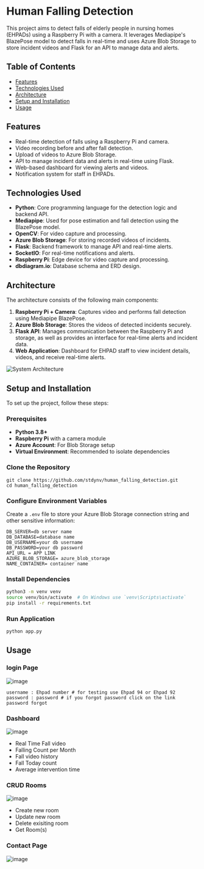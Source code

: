 # Human Falling Detection

This project aims to detect falls of elderly people in nursing homes (EHPADs) using a Raspberry Pi with a camera. It leverages Mediapipe's BlazePose model to detect falls in real-time and uses Azure Blob Storage to store incident videos and Flask for an API to manage data and alerts.

## Table of Contents

- [Features](#features)
- [Technologies Used](#technologies-used)
- [Architecture](#architecture)
- [Setup and Installation](#setup-and-installation)
- [Usage](#usage)

## Features

- Real-time detection of falls using a Raspberry Pi and camera.
- Video recording before and after fall detection.
- Upload of videos to Azure Blob Storage.
- API to manage incident data and alerts in real-time using Flask.
- Web-based dashboard for viewing alerts and videos.
- Notification system for staff in EHPADs.

## Technologies Used

- **Python**: Core programming language for the detection logic and backend API.
- **Mediapipe**: Used for pose estimation and fall detection using the BlazePose model.
- **OpenCV**: For video capture and processing.
- **Azure Blob Storage**: For storing recorded videos of incidents.
- **Flask**: Backend framework to manage API and real-time alerts.
- **SocketIO**: For real-time notifications and alerts.
- **Raspberry Pi**: Edge device for video capture and processing.
- **dbdiagram.io**: Database schema and ERD design.

## Architecture

The architecture consists of the following main components:

1. **Raspberry Pi + Camera**: Captures video and performs fall detection using Mediapipe BlazePose.
2. **Azure Blob Storage**: Stores the videos of detected incidents securely.
3. **Flask API**: Manages communication between the Raspberry Pi and storage, as well as provides an interface for real-time alerts and incident data.
4. **Web Application**: Dashboard for EHPAD staff to view incident details, videos, and receive real-time alerts.

![System Architecture](https://github.com/user-attachments/assets/ccb72c29-16a7-4b9d-a1db-b9c2352ba552)


## Setup and Installation

To set up the project, follow these steps:

### Prerequisites

- **Python 3.8+**
- **Raspberry Pi** with a camera module
- **Azure Account**: For Blob Storage setup
- **Virtual Environment**: Recommended to isolate dependencies

### Clone the Repository

```
git clone https://github.com/stdynv/human_falling_detection.git
cd human_falling_detection
```

### Configure Environment Variables
Create a ```.env``` file to store your Azure Blob Storage connection string and other sensitive information:

```
DB_SERVER=db server name
DB_DATABASE=database name 
DB_USERNAME=your db username
DB_PASSWORD=your db password
API_URL = APP LINK
AZURE_BLOB_STORAGE= azure_blob_storage
NAME_CONTAINER= container name
```

### Install Dependencies
```bash
python3 -m venv venv
source venv/bin/activate  # On Windows use `venv\Scripts\activate`
pip install -r requirements.txt
```

### Run Application 

```bash
python app.py
```
## Usage

### login Page 
![image](https://github.com/user-attachments/assets/a90ef40d-6690-485d-97f7-d2739cece5e2)

```
username : Ehpad number # for testing use Ehpad 94 or Ehpad 92 
password : password # if you forgot password click on the link password forgot
```
### Dashboard
![image](https://github.com/user-attachments/assets/541c0cb3-8e3f-47af-b0c5-78687d3b3f31)
- Real Time Fall video
- Falling Count per Month
- Fall video history
- Fall Today count
- Average intervention time 

### CRUD Rooms 
![image](https://github.com/user-attachments/assets/ffbde0e0-f2d4-441a-b038-74af114229b2)

- Create new room
- Update new room
- Delete exisiting room
- Get Room(s)

### Contact Page 
![image](https://github.com/user-attachments/assets/44eb1093-a46f-47f1-bc2c-645e50746f9b)





